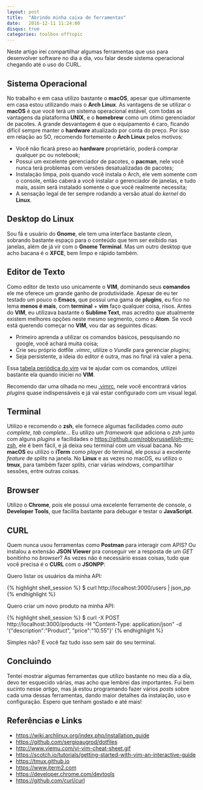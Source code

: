 ```yaml
---
layout: post
title:  "Abrindo minha caixa de ferramentas"
date:   2016-12-11 11:24:00
disqus: true
categories: toolbox offtopic
---
```


Neste artigo irei compartilhar algumas ferramentas que uso para desenvolver software no dia a dia, vou falar desde sistema operacional chegando até o uso do CURL.

## Sistema Operacional

No trabalho e em casa utilizo bastante o **macOS**, apesar que ultimamente em casa estou utilizando mais o **Arch Linux**. As vantagens de se utilizar o **macOS** é que você terá um sistema operacional estável, com todas as vantagens da plataforma **UNIX**, e o **homebrew** como um ótimo gerenciador de pacotes. A grande desvantagem é que o equipamento é caro, ficando difícil sempre manter o **hardware** atualizado por conta do preço. Por isso em relação ao SO, recomendo fortemente o **Arch Linux** pelos motivos:

* Você não ficará preso ao **hardware** proprietário, poderá comprar qualquer pc ou notebook;
* Possui um excelente gerenciador de pacotes, o **pacman**, nele você nunca terá problemas com versões desatualizadas de pacotes;
* Instalação limpa, pois quando você instala o Arch, ele vem somente com o console, então caberá a você instalar o gerenciador de janelas, e tudo mais, assim será instalado somente o que você realmente necessita;
* A sensação legal de ter sempre rodando a versão atual do *kernel* do **Linux**.

## Desktop do Linux

Sou fã e usuário do **Gnome**, ele tem uma interface bastante *clean*, sobrando bastante espaço para o conteúdo que tem ser exibido nas janelas, além de já vir com o **Gnome Terminal**. Mas um outro desktop que acho bacana é o **XFCE**, bem limpo e rápido também.

## Editor de Texto

Como editor de texto uso unicamente o **VIM**, dominando seus **comandos** ele me oferece um grande ganho de produtividade. Apesar de eu ter testado um pouco o **Emacs**, que possui uma gama de **plugins**, eu fico no lema **menos é mais**, com **terminal** + **vim** faço qualquer coisa, risos. Antes do **VIM**, eu utilizava bastante o **Sublime Text**, mas acredito que atualmente existem melhores opções neste mesmo segmento, como o **Atom**. Se você está querendo começar no **VIM**, vou dar as seguintes dicas:

* Primeiro aprenda a utilizar os comandos básicos, pesquisando no google, você achará muita coisa;
* Crie seu próprio dotfile *.vimrc*, utilize o *Vundle* para gerenciar *plugins*;
* Seja persistente, a ideia do editor é outra, mas no final irá valer a pena.

Essa [tabela periódica do vim](http://www.viemu.com/vi-vim-cheat-sheet.gif) vai te ajudar com os comandos, utilizei bastante ela quando iniciei no **VIM**.

Recomendo dar uma olhada no meu [.vimrc](https://github.com/sergioaugrod/dotfiles/blob/master/.vimrc), nele você encontrará vários *plugins* quase indispensáveis e já vai estar configurado com um visual legal.

## Terminal

Utilizo e recomendo o **zsh**, ele fornece algumas facilidades como *auto complete*, *tab complete*... Eu utilizo um *framework* que adiciona o *zsh* junto com alguns *plugins* e facilidades o https://github.com/robbyrussell/oh-my-zsh, ele é bem fácil, e já deixa seu terminal com um visual bacana. No **macOS** eu utilizo o **iTerm** como *player* do terminal, ele possui a excelente *feature* de *splits* na janela. No **Linux** e as vezes no macOS, eu utilizo o **tmux**, para também fazer *splits*, criar várias *windows*, compartilhar sessões, entre outras coisas.

## Browser

Utilizo o **Chrome**, pois ele possui uma excelente ferramente de console, o **Developer Tools**, que facilita bastante para debugar e testar o **JavaScript**.

## CURL

Quem nunca usou ferramentas como **Postman** para interagir com APIS? Ou instalou a extensão **JSON Viewer** pra conseguir ver a resposta de um *GET* bonitinho no *browser*? As vezes não é necessário essas coisas, tudo que você precisa é o **CURL** com o **JSONPP**:

Quero listar os usuários da minha API:

{% highlight shell_session %}
$ curl http://localhost:3000/users | json_pp
{% endhighlight %}

Quero criar um novo produto na minha API:

{% highlight shell_session %}
$ curl -X POST http://localhost:3000/products -H "Content-Type: application/json" -d '{"description":"Product", "price":"10.55"}'
{% endhighlight %}

Simples não? E você faz tudo isso sem sair do seu terminal.

## Concluindo

Tentei mostrar algumas ferramentas que utilizo bastante no meu dia a dia, devo ter esquecido várias, mas acho que lembrei das importantes. Fui bem sucinto nesse *artigo*, mas já estou programando fazer vários *posts* sobre cada uma dessas ferramentas, dando maior detalhes da instalação, uso e configuração. Espero que tenham gostado e até mais!

## Referências e Links

* <https://wiki.archlinux.org/index.php/installation_guide>
* <https://github.com/sergioaugrod/dotfiles>
* <http://www.viemu.com/vi-vim-cheat-sheet.gif>
* <https://scotch.io/tutorials/getting-started-with-vim-an-interactive-guide>
* <https://tmux.github.io>
* <https://www.iterm2.com>
* <https://developer.chrome.com/devtools>
* <https://github.com/curl/curl>
